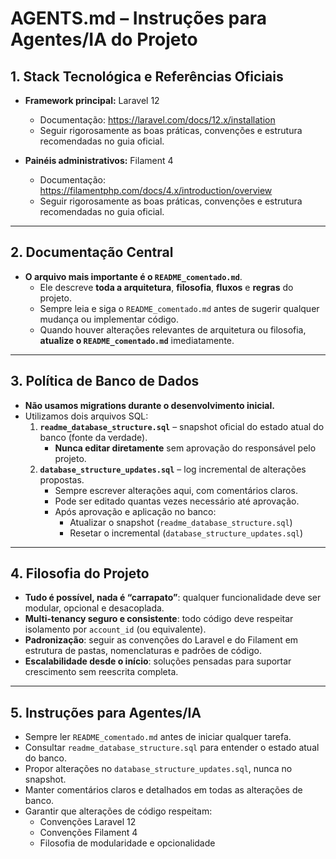 # AGENTS.md – Instruções para Agentes/IA do Projeto

## 1. Stack Tecnológica e Referências Oficiais
- **Framework principal:** Laravel 12  
  - Documentação: https://laravel.com/docs/12.x/installation  
  - Seguir rigorosamente as boas práticas, convenções e estrutura recomendadas no guia oficial.

- **Painéis administrativos:** Filament 4  
  - Documentação: https://filamentphp.com/docs/4.x/introduction/overview  
  - Seguir rigorosamente as boas práticas, convenções e estrutura recomendadas no guia oficial.

---

## 2. Documentação Central
- **O arquivo mais importante é o `README_comentado.md`**.  
  - Ele descreve **toda a arquitetura**, **filosofia**, **fluxos** e **regras** do projeto.  
  - Sempre leia e siga o `README_comentado.md` antes de sugerir qualquer mudança ou implementar código.
  - Quando houver alterações relevantes de arquitetura ou filosofia, **atualize o `README_comentado.md`** imediatamente.

---

## 3. Política de Banco de Dados
- **Não usamos migrations durante o desenvolvimento inicial.**
- Utilizamos dois arquivos SQL:
  1. **`readme_database_structure.sql`** – snapshot oficial do estado atual do banco (fonte da verdade).  
     - **Nunca editar diretamente** sem aprovação do responsável pelo projeto.
  2. **`database_structure_updates.sql`** – log incremental de alterações propostas.  
     - Sempre escrever alterações aqui, com comentários claros.  
     - Pode ser editado quantas vezes necessário até aprovação.  
     - Após aprovação e aplicação no banco:
       - Atualizar o snapshot (`readme_database_structure.sql`)
       - Resetar o incremental (`database_structure_updates.sql`)

---

## 4. Filosofia do Projeto
- **Tudo é possível, nada é “carrapato”**: qualquer funcionalidade deve ser modular, opcional e desacoplada.
- **Multi-tenancy seguro e consistente**: todo código deve respeitar isolamento por `account_id` (ou equivalente).
- **Padronização**: seguir as convenções do Laravel e do Filament em estrutura de pastas, nomenclaturas e padrões de código.
- **Escalabilidade desde o início**: soluções pensadas para suportar crescimento sem reescrita completa.

---

## 5. Instruções para Agentes/IA
- Sempre ler `README_comentado.md` antes de iniciar qualquer tarefa.
- Consultar `readme_database_structure.sql` para entender o estado atual do banco.
- Propor alterações no `database_structure_updates.sql`, nunca no snapshot.
- Manter comentários claros e detalhados em todas as alterações de banco.
- Garantir que alterações de código respeitam:
  - Convenções Laravel 12
  - Convenções Filament 4
  - Filosofia de modularidade e opcionalidade
